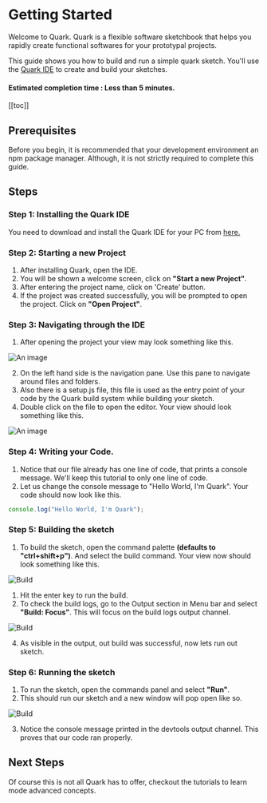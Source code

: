# Getting Started
Welcome to Quark. Quark is a flexible software sketchbook that helps you rapidly create functional softwares for your prototypal projects.

This guide shows you how to build and run a simple quark sketch. You'll use the [Quark IDE](./user-interface.md) to create and build your sketches.

#### Estimated completion time : Less than 5 minutes.

[[toc]]

## Prerequisites
Before you begin, it is recommended that your development environment an npm package manager. Although, it is not strictly required to complete this guide.

## Steps
### Step 1: Installing the Quark IDE
You need to download and install the Quark IDE for your PC from [here.](/download/)

### Step 2: Starting a new Project
  1.  After installing Quark, open the IDE.
  2.  You will be shown a welcome screen, click on __"Start a new Project"__.
  3.  After entering the project name, click on 'Create' button.
  4.  If the project was created successfully, you will be prompted to open the project. Click on __"Open Project"__.

### Step 3: Navigating through the IDE
  1. After opening the project your view may look something like this.


![An image](~@public/intro-guide-photos/new-project.png)

  2. On the left hand side is the navigation pane. Use this pane to navigate around files and folders.
  3. Also there is a setup.js file, this file is used as the entry point of your code by the Quark build system while building your sketch.
  4. Double click on the file to open the editor. Your view should look something like this.

![An image](~@public/intro-guide-photos/setup-editor.png)

### Step 4: Writing your Code.

  1. Notice that our file already has one line of code, that prints a console message. We'll keep this tutorial to only one line of code.
  2. Let us change the console message to "Hello World, I'm Quark". Your code should now look like this.

```js
console.log("Hello World, I'm Quark");
```

### Step 5: Building the sketch

  1. To build the sketch, open the command palette __(defaults to "ctrl+shift+p")__. And select the build command. Your view now should look something like this.

![Build](~@public/intro-guide-photos/build.png)

  1. Hit the enter key to run the build.
  2. To check the build logs, go to the Output section in Menu bar and select __"Build: Focus"__. This will focus on the build logs output channel.

![Build](~@public/intro-guide-photos/build-focus.png)

  4. As visible in the output, out build was successful, now lets run out sketch.

### Step 6: Running the sketch

  1. To run the sketch, open the commands panel and select __"Run"__.
  2. This should run our sketch and a new window will pop open like so.

![Build](~@public/intro-guide-photos/run.png)

  3. Notice the console message printed in the devtools output channel. This proves that our code ran properly.

## Next Steps
Of course this is not all Quark has to offer, checkout the tutorials to learn mode advanced concepts.

